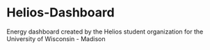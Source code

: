 # Helios-Dashboard
Energy dashboard created by the Helios student organization for the University of Wisconsin - Madison
